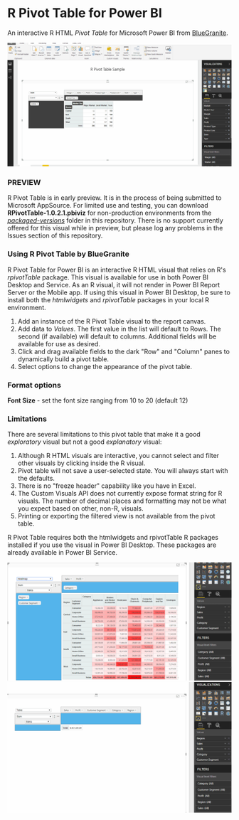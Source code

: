# R Pivot Table for Power BI
An interactive R HTML *Pivot Table* for Microsoft Power BI from [BlueGranite](https://www.blue-granite.com).

![](https://github.com/BlueGranite/RPivotTable-for-Power-BI/raw/master/images/RPivotTableSample.gif)  

### PREVIEW
R Pivot Table is in early preview. It is in the process of being submitted to Microsoft AppSource. For limited use and testing, you can download **RPivotTable-1.0.2.1.pbiviz** for non-production environments from the [*packaged-versions*](https://github.com/BlueGranite/RPivotTable-for-Power-BI/tree/master/packaged-versions) folder in this repository. There is no support currently offered for this visual while in preview, but please log any problems in the Issues section of this repository. 

### Using R Pivot Table by BlueGranite  
R Pivot Table for Power BI is an interactive R HTML visual that relies on R's *rpivotTable* package. This visual is available for use in both Power BI Desktop and Service. As an R visual, it will not render in Power BI Report Server or the Mobile app. If using this visual in Power BI Desktop, be sure to install both the *htmlwidgets* and *rpivotTable* packages in your local R environment.

1) Add an instance of the R Pivot Table visual to the report canvas.  
2) Add data to *Values*. The first value in the list will default to Rows. The second (if available) will default to columns. Additional fields will be available for use as desired.  
3) Click and drag available fields to the dark "Row" and "Column" panes to dynamically build a pivot table.  
4) Select options to change the appearance of the pivot table.  


### Format options
 
**Font Size** - set the font size ranging from 10 to 20 (default 12)  

### Limitations
There are several limitations to this pivot table that make it a good *exploratory* visual but not a good *explanatory* visual:
1) Although R HTML visuals are interactive, you cannot select and filter other visuals by clicking inside the R visual.
2) Pivot table will not save a user-selected state. You will always start with the defaults.
3) There is no "freeze header" capability like you have in Excel.
4) The Custom Visuals API does not currently expose format string for R visuals. The number of decimal places and formatting may not be what you expect based on other, non-R, visuals.
5) Printing or exporting the filtered view is not available from the pivot table.


R Pivot Table requires both the htmlwidgets and rpivotTable R packages installed if you use the visual in Power BI Desktop. These packages are already available in Power BI Service.
 
![](https://github.com/BlueGranite/RPivotTable-for-Power-BI/raw/master/images/rpivotTable.PNG)  
![](https://github.com/BlueGranite/RPivotTable-for-Power-BI/raw/master/images/rpivotTable.gif)
